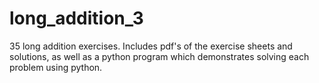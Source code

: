 # long_addition_3
35 long addition exercises. Includes pdf's of the exercise sheets and solutions, as well as a python program which demonstrates solving each problem using python.
